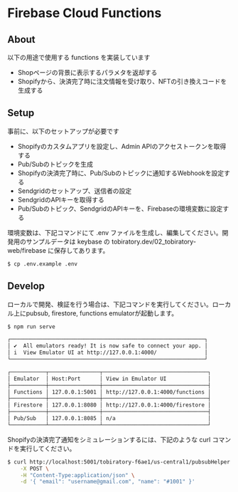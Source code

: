 # Firebase Cloud Functions

## About

以下の用途で使用する functions を実装しています

- Shopページの背景に表示するパラメタを返却する
- Shopifyから、決済完了時に注文情報を受け取り、NFTの引き換えコードを生成する

## Setup

事前に、以下のセットアップが必要です

- Shopifyのカスタムアプリを設定し、Admin APIのアクセストークンを取得する
- Pub/Subのトピックを生成
- Shopifyの決済完了時に、Pub/Subのトピックに通知するWebhookを設定する
- Sendgridのセットアップ、送信者の設定
- SendgridのAPIキーを取得する
- Pub/Subのトピック、SendgridのAPIキーを、Firebaseの環境変数に設定する

環境変数は、下記コマンドにて .env ファイルを生成し、編集してください。開発用のサンプルデータは keybase の tobiratory.dev/02_tobiratory-web/firebase に保存してあります。

```sh
$ cp .env.example .env
```

## Develop

ローカルで開発、検証を行う場合は、下記コマンドを実行してください。ローカル上にpubsub, firestore, functions emulatorが起動します。

```sh
$ npm run serve

┌─────────────────────────────────────────────────────────────┐
│ ✔  All emulators ready! It is now safe to connect your app. │
│ i  View Emulator UI at http://127.0.0.1:4000/               │
└─────────────────────────────────────────────────────────────┘

┌───────────┬────────────────┬─────────────────────────────────┐
│ Emulator  │ Host:Port      │ View in Emulator UI             │
├───────────┼────────────────┼─────────────────────────────────┤
│ Functions │ 127.0.0.1:5001 │ http://127.0.0.1:4000/functions │
├───────────┼────────────────┼─────────────────────────────────┤
│ Firestore │ 127.0.0.1:8080 │ http://127.0.0.1:4000/firestore │
├───────────┼────────────────┼─────────────────────────────────┤
│ Pub/Sub   │ 127.0.0.1:8085 │ n/a                             │
└───────────┴────────────────┴─────────────────────────────────┘
```

Shopifyの決済完了通知をシミュレーションするには、下記のような curl コマンドを実行してください。

```sh
$ curl http://localhost:5001/tobiratory-f6ae1/us-central1/pubsubHelper \
    -X POST \
    -H "Content-Type:application/json" \
    -d '{ "email": "username@gmail.com", "name": "#1001" }'
```
